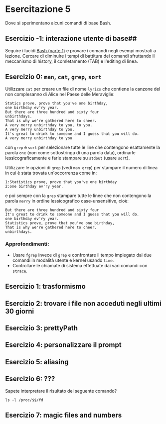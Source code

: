 # Esercitazione 5 #

Dove si sperimentano alcuni comandi di base Bash.

## Esercizio -1: interazione utente di base##

Seguire i lucidi [Bash (parte
1)](https://elearning.di.unipi.it/moodle/pluginfile.php/1315/mod_page/content/3/c009asolab_bash1.0.pdf)
e provare i comandi negli esempi mostrati a lezione. Cercare di diminuire i
tempi di battitura dei comandi sfruttando il meccanismo di history, il
comletamento (TAB) e l'editing di linea.

## Esercizio 0: `man`, `cat`, `grep`, `sort` ##

Utilizzare `cat` per creare un file di nome `lyrics` che contiene la canzone del non complesanno di Alice nel Paese delle Meraviglie:
```
Statics prove, prove that you've one birthday,
one birthday ev'ry year.
But there are three hundred and sixty four
unbirthdays.
That is why we're gathered here to cheer.
A very merry unbirthday to you, to you.
A very merry unbirthday to you,
It's great to drink to someone and I guess that you will do.
A very merry unbirthday to you
```
con `grep` e `sort` per selezionare tutte le line che contengono esattamente la
parola `one` (non come sottostringa di una parola data), ordinarle
lessicograficamente e farle stampare su `stdout` (usare `sort`).

Utilizzare le opzioni di `grep` (vedi `man grep`) per stampare il numero di
linea in cui è stata trovata un'occorrenza come in:
```
1:Statistics prove, prove that you've one birthday
2:one birthday ev'ry year.
```
e poi sempre con la `grep` stampare tutte le linee che non contengono la parola
`merry` in ordine lessicografico case-unsensitive, cioè:
```
But there are three hundred and sixty four
It's great to drink to someone and I guess that you will do.
one birthday ev'ry year.
Statistics prove, prove that you've one birthday,
That is why we're gathered here to cheer.
unbirthdays.
```
### Approfondimenti: ###

* Usare `fgrep` invece di `grep` e confrontare il tempo impiegato dai due comandi in modalità utente e kernel usando `time`.
* Controllare le chiamate di sistema effettuate dai vari comandi con `strace`.

## Esercizio 1: trasformismo ##

## Esercizio 2: trovare i file non acceduti negli ultimi 30 giorni ##

## Esercizio 3: prettyPath ##

## Esercizio 4: personalizzare il prompt ##

## Esercizio 5: aliasing ##

## Esercizio 6: ??? ##

Sapete interpretare il risultato del seguente comando?
```
ls -l /proc/$$/fd
```
## Esercizio 7: magic files and numbers
